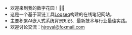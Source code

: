 - 欢迎来到我的数字花园！🌺🌺
- 这是一个基于双链工具[Logseq](https://logseq.com/)构建的在线笔记网站。
- 主要积累AI嵌入式系统背景知识、最新技术与行业最佳实践。
- 欢迎讨论交流：[hjroyal@foxmail.com](mailto:hjroyal@foxmail.com)